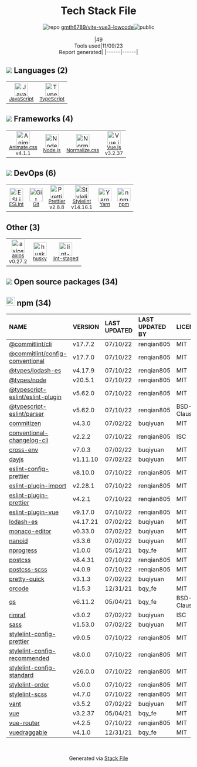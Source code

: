 <!--
--- Readme.md Snippet without images Start ---
## Tech Stack
gmth6789/vite-vue3-lowcode is built on the following main stack:
- [Node.js](http://nodejs.org/) – Frameworks (Full Stack)
- [JavaScript](https://developer.mozilla.org/en-US/docs/Web/JavaScript) – Languages
- [TypeScript](http://www.typescriptlang.org) – Languages
- [ESLint](http://eslint.org/) – Code Review
- [Vue.js](http://vuejs.org/) – Javascript UI Libraries
- [Stylelint](http://stylelint.io/) – Code Review
- [axios](https://github.com/mzabriskie/axios) – Javascript Utilities & Libraries
- [Yarn](https://yarnpkg.com/) – Front End Package Manager
- [Normalize.css](https://necolas.github.io/normalize.css/) – CSS Pre-processors / Extensions
- [Prettier](https://prettier.io/) – Code Review
- [Animate.css ](https://animate.style/) – Front-End Frameworks

Full tech stack [here](/techstack.md)
--- Readme.md Snippet without images End ---

--- Readme.md Snippet with images Start ---
## Tech Stack
gmth6789/vite-vue3-lowcode is built on the following main stack:
- <img width='25' height='25' src='https://img.stackshare.io/service/1011/n1JRsFeB_400x400.png' alt='Node.js'/> [Node.js](http://nodejs.org/) – Frameworks (Full Stack)
- <img width='25' height='25' src='https://img.stackshare.io/service/1209/javascript.jpeg' alt='JavaScript'/> [JavaScript](https://developer.mozilla.org/en-US/docs/Web/JavaScript) – Languages
- <img width='25' height='25' src='https://img.stackshare.io/service/1612/bynNY5dJ.jpg' alt='TypeScript'/> [TypeScript](http://www.typescriptlang.org) – Languages
- <img width='25' height='25' src='https://img.stackshare.io/service/3337/Q4L7Jncy.jpg' alt='ESLint'/> [ESLint](http://eslint.org/) – Code Review
- <img width='25' height='25' src='https://img.stackshare.io/service/3837/paeckCWC.png' alt='Vue.js'/> [Vue.js](http://vuejs.org/) – Javascript UI Libraries
- <img width='25' height='25' src='https://img.stackshare.io/service/5446/V9JsvPul_400x400.jpg' alt='Stylelint'/> [Stylelint](http://stylelint.io/) – Code Review
- <img width='25' height='25' src='https://img.stackshare.io/no-img-open-source.png' alt='axios'/> [axios](https://github.com/mzabriskie/axios) – Javascript Utilities & Libraries
- <img width='25' height='25' src='https://img.stackshare.io/service/5848/44mC-kJ3.jpg' alt='Yarn'/> [Yarn](https://yarnpkg.com/) – Front End Package Manager
- <img width='25' height='25' src='https://img.stackshare.io/service/6361/default_8c8faac34fdcb5b696503f5166b5232ad0adcf6e.png' alt='Normalize.css'/> [Normalize.css](https://necolas.github.io/normalize.css/) – CSS Pre-processors / Extensions
- <img width='25' height='25' src='https://img.stackshare.io/service/7035/default_66f265943abed56bcdbfca1c866a4261b1fbb063.jpg' alt='Prettier'/> [Prettier](https://prettier.io/) – Code Review
- <img width='25' height='25' src='https://img.stackshare.io/service/9195/default_5aa00f79c6648507ba5f6c66c130a832332e5adc.png' alt='Animate.css '/> [Animate.css ](https://animate.style/) – Front-End Frameworks

Full tech stack [here](/techstack.md)
--- Readme.md Snippet with images End ---
-->
<div align="center">

# Tech Stack File
![](https://img.stackshare.io/repo.svg "repo") [gmth6789/vite-vue3-lowcode](https://github.com/gmth6789/vite-vue3-lowcode)![](https://img.stackshare.io/public_badge.svg "public")
<br/><br/>
|49<br/>Tools used|11/09/23 <br/>Report generated|
|------|------|
</div>

## <img src='https://img.stackshare.io/languages.svg'/> Languages (2)
<table><tr>
  <td align='center'>
  <img width='36' height='36' src='https://img.stackshare.io/service/1209/javascript.jpeg' alt='JavaScript'>
  <br>
  <sub><a href="https://developer.mozilla.org/en-US/docs/Web/JavaScript">JavaScript</a></sub>
  <br>
  <sub></sub>
</td>

<td align='center'>
  <img width='36' height='36' src='https://img.stackshare.io/service/1612/bynNY5dJ.jpg' alt='TypeScript'>
  <br>
  <sub><a href="http://www.typescriptlang.org">TypeScript</a></sub>
  <br>
  <sub></sub>
</td>

</tr>
</table>

## <img src='https://img.stackshare.io/frameworks.svg'/> Frameworks (4)
<table><tr>
  <td align='center'>
  <img width='36' height='36' src='https://img.stackshare.io/service/9195/default_5aa00f79c6648507ba5f6c66c130a832332e5adc.png' alt='Animate.css '>
  <br>
  <sub><a href="https://animate.style/">Animate.css </a></sub>
  <br>
  <sub>v4.1.1</sub>
</td>

<td align='center'>
  <img width='36' height='36' src='https://img.stackshare.io/service/1011/n1JRsFeB_400x400.png' alt='Node.js'>
  <br>
  <sub><a href="http://nodejs.org/">Node.js</a></sub>
  <br>
  <sub></sub>
</td>

<td align='center'>
  <img width='36' height='36' src='https://img.stackshare.io/service/6361/default_8c8faac34fdcb5b696503f5166b5232ad0adcf6e.png' alt='Normalize.css'>
  <br>
  <sub><a href="https://necolas.github.io/normalize.css/">Normalize.css</a></sub>
  <br>
  <sub></sub>
</td>

<td align='center'>
  <img width='36' height='36' src='https://img.stackshare.io/service/3837/paeckCWC.png' alt='Vue.js'>
  <br>
  <sub><a href="http://vuejs.org/">Vue.js</a></sub>
  <br>
  <sub>v3.2.37</sub>
</td>

</tr>
</table>

## <img src='https://img.stackshare.io/devops.svg'/> DevOps (6)
<table><tr>
  <td align='center'>
  <img width='36' height='36' src='https://img.stackshare.io/service/3337/Q4L7Jncy.jpg' alt='ESLint'>
  <br>
  <sub><a href="http://eslint.org/">ESLint</a></sub>
  <br>
  <sub></sub>
</td>

<td align='center'>
  <img width='36' height='36' src='https://img.stackshare.io/service/1046/git.png' alt='Git'>
  <br>
  <sub><a href="http://git-scm.com/">Git</a></sub>
  <br>
  <sub></sub>
</td>

<td align='center'>
  <img width='36' height='36' src='https://img.stackshare.io/service/7035/default_66f265943abed56bcdbfca1c866a4261b1fbb063.jpg' alt='Prettier'>
  <br>
  <sub><a href="https://prettier.io/">Prettier</a></sub>
  <br>
  <sub>v2.8.8</sub>
</td>

<td align='center'>
  <img width='36' height='36' src='https://img.stackshare.io/service/5446/V9JsvPul_400x400.jpg' alt='Stylelint'>
  <br>
  <sub><a href="http://stylelint.io/">Stylelint</a></sub>
  <br>
  <sub>v14.16.1</sub>
</td>

<td align='center'>
  <img width='36' height='36' src='https://img.stackshare.io/service/5848/44mC-kJ3.jpg' alt='Yarn'>
  <br>
  <sub><a href="https://yarnpkg.com/">Yarn</a></sub>
  <br>
  <sub></sub>
</td>

<td align='center'>
  <img width='36' height='36' src='https://img.stackshare.io/service/1120/lejvzrnlpb308aftn31u.png' alt='npm'>
  <br>
  <sub><a href="https://www.npmjs.com/">npm</a></sub>
  <br>
  <sub></sub>
</td>

</tr>
</table>

## Other (3)
<table><tr>
  <td align='center'>
  <img width='36' height='36' src='https://img.stackshare.io/no-img-open-source.png' alt='axios'>
  <br>
  <sub><a href="https://github.com/mzabriskie/axios">axios</a></sub>
  <br>
  <sub>v0.27.2</sub>
</td>

<td align='center'>
  <img width='36' height='36' src='https://img.stackshare.io/service/9527/5502029.jpeg' alt='husky'>
  <br>
  <sub><a href="https://github.com/typicode/husky">husky</a></sub>
  <br>
  <sub></sub>
</td>

<td align='center'>
  <img width='36' height='36' src='https://img.stackshare.io/service/10577/11071.jpeg' alt='lint-staged'>
  <br>
  <sub><a href="https://github.com/okonet/lint-staged">lint-staged</a></sub>
  <br>
  <sub></sub>
</td>

</tr>
</table>


## <img src='https://img.stackshare.io/group.svg' /> Open source packages (34)</h2>

## <img width='24' height='24' src='https://img.stackshare.io/service/1120/lejvzrnlpb308aftn31u.png'/> npm (34)

|NAME|VERSION|LAST UPDATED|LAST UPDATED BY|LICENSE|VULNERABILITIES|
|:------|:------|:------|:------|:------|:------|
|[@commitlint/cli](https://www.npmjs.com/@commitlint/cli)|v17.7.2|07/10/22|renqian805 |MIT|N/A|
|[@commitlint/config-conventional](https://www.npmjs.com/@commitlint/config-conventional)|v17.7.0|07/10/22|renqian805 |MIT|N/A|
|[@types/lodash-es](https://www.npmjs.com/@types/lodash-es)|v4.17.9|07/10/22|renqian805 |MIT|N/A|
|[@types/node](https://www.npmjs.com/@types/node)|v20.5.1|07/10/22|renqian805 |MIT|N/A|
|[@typescript-eslint/eslint-plugin](https://www.npmjs.com/@typescript-eslint/eslint-plugin)|v5.62.0|07/10/22|renqian805 |MIT|N/A|
|[@typescript-eslint/parser](https://www.npmjs.com/@typescript-eslint/parser)|v5.62.0|07/10/22|renqian805 |BSD-2-Clause|N/A|
|[commitizen](https://www.npmjs.com/commitizen)|v4.3.0|07/02/22|buqiyuan |MIT|N/A|
|[conventional-changelog-cli](https://www.npmjs.com/conventional-changelog-cli)|v2.2.2|07/10/22|renqian805 |ISC|N/A|
|[cross-env](https://www.npmjs.com/cross-env)|v7.0.3|07/02/22|buqiyuan |MIT|N/A|
|[dayjs](https://www.npmjs.com/dayjs)|v1.11.10|07/02/22|buqiyuan |MIT|N/A|
|[eslint-config-prettier](https://www.npmjs.com/eslint-config-prettier)|v8.10.0|07/10/22|renqian805 |MIT|N/A|
|[eslint-plugin-import](https://www.npmjs.com/eslint-plugin-import)|v2.28.1|07/10/22|renqian805 |MIT|N/A|
|[eslint-plugin-prettier](https://www.npmjs.com/eslint-plugin-prettier)|v4.2.1|07/10/22|renqian805 |MIT|N/A|
|[eslint-plugin-vue](https://www.npmjs.com/eslint-plugin-vue)|v9.17.0|07/10/22|renqian805 |MIT|N/A|
|[lodash-es](https://www.npmjs.com/lodash-es)|v4.17.21|07/02/22|buqiyuan |MIT|N/A|
|[monaco-editor](https://www.npmjs.com/monaco-editor)|v0.33.0|07/02/22|buqiyuan |MIT|N/A|
|[nanoid](https://www.npmjs.com/nanoid)|v3.3.6|07/02/22|buqiyuan |MIT|N/A|
|[nprogress](https://www.npmjs.com/nprogress)|v1.0.0|05/12/21|bqy_fe |MIT|N/A|
|[postcss](https://www.npmjs.com/postcss)|v8.4.31|07/10/22|renqian805 |MIT|N/A|
|[postcss-scss](https://www.npmjs.com/postcss-scss)|v4.0.9|07/10/22|renqian805 |MIT|N/A|
|[pretty-quick](https://www.npmjs.com/pretty-quick)|v3.1.3|07/02/22|buqiyuan |MIT|N/A|
|[qrcode](https://www.npmjs.com/qrcode)|v1.5.3|12/31/21|bqy_fe |MIT|N/A|
|[qs](https://www.npmjs.com/qs)|v6.11.2|05/04/21|bqy_fe |BSD-3-Clause|N/A|
|[rimraf](https://www.npmjs.com/rimraf)|v3.0.2|07/02/22|buqiyuan |ISC|N/A|
|[sass](https://www.npmjs.com/sass)|v1.53.0|07/02/22|buqiyuan |MIT|N/A|
|[stylelint-config-prettier](https://www.npmjs.com/stylelint-config-prettier)|v9.0.5|07/10/22|renqian805 |MIT|N/A|
|[stylelint-config-recommended](https://www.npmjs.com/stylelint-config-recommended)|v8.0.0|07/10/22|renqian805 |MIT|N/A|
|[stylelint-config-standard](https://www.npmjs.com/stylelint-config-standard)|v26.0.0|07/10/22|renqian805 |MIT|N/A|
|[stylelint-order](https://www.npmjs.com/stylelint-order)|v5.0.0|07/10/22|renqian805 |MIT|N/A|
|[stylelint-scss](https://www.npmjs.com/stylelint-scss)|v4.7.0|07/10/22|renqian805 |MIT|N/A|
|[vant](https://www.npmjs.com/vant)|v3.5.2|07/02/22|buqiyuan |MIT|N/A|
|[vue](https://www.npmjs.com/vue)|v3.2.37|05/04/21|bqy_fe |MIT|N/A|
|[vue-router](https://www.npmjs.com/vue-router)|v4.2.5|07/10/22|renqian805 |MIT|N/A|
|[vuedraggable](https://www.npmjs.com/vuedraggable)|v4.1.0|12/31/21|bqy_fe |MIT|N/A|

<br/>
<div align='center'>

Generated via [Stack File](https://github.com/apps/stack-file)

